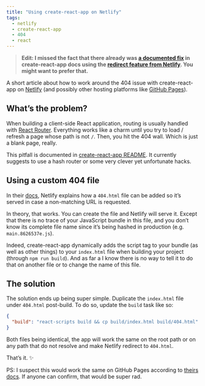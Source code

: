 ```yaml
---
title: "Using create-react-app on Netlify"
tags:
  - netlify
  - create-react-app
  - 404
  - react
---
```


> **Edit: I missed the fact that there already was [a documented fix](https://github.com/facebookincubator/create-react-app/blob/master/packages/react-scripts/template/README.md#netlify) in create-react-app docs using the [redirect feature from Netlify](https://www.netlify.com/docs/redirects/). You might want to prefer that.**

A short article about how to work around the 404 issue with create-react-app on [Netlify](https://www.netlify.com) (and possibly other hosting platforms like [GitHub Pages](https://pages.github.com/)).

## What’s the problem?

When building a client-side React application, routing is usually handled with [React Router](https://github.com/ReactTraining/react-router/). Everything works like a charm until you try to load / refresh a page whose path is not `/`. Then, you hit the 404 wall. Which is just a blank page, really.

This pitfall is documented in [create-react-app README](https://github.com/facebookincubator/create-react-app/blob/master/packages/react-scripts/template/README.md#notes-on-client-side-routing). It currently suggests to use a hash router or some very clever yet unfortunate hacks.

## Using a custom 404 file

In their [docs](https://www.netlify.com/docs/redirects/#custom-404), Netlify explains how a `404.html` file can be added so it’s served in case a non-matching URL is requested.

In theory, that works. You can create the file and Netlify will serve it. Except that there is no trace of your JavaScript bundle in this file, and you don’t know its complete file name since it’s being hashed in production (e.g. `main.8626537e.js`).

Indeed, create-react-app dynamically adds the script tag to your bundle (as well as other things) to your `index.html` file when building your project (through `npm run build`). And as far a I know there is no way to tell it to do that on another file or to change the name of this file.

## The solution

The solution ends up being super simple. Duplicate the `index.html` file under `404.html` post-build. To do so, update the `build` task like so:

```json
{
  "build": "react-scripts build && cp build/index.html build/404.html"
}
```

Both files being identical, the app will work the same on the root path or on any path that do not resolve and make Netlify redirect to `404.html`.

That’s it. ✨

PS: I suspect this would work the same on GitHub Pages according to [theirs docs](https://help.github.com/articles/creating-a-custom-404-page-for-your-github-pages-site/). If anyone can confirm, that would be super rad.
